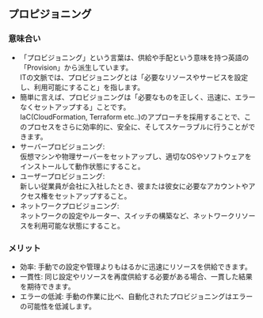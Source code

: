 ## プロピジョニング
### 意味合い
* 「プロビジョニング」という言葉は、供給や手配という意味を持つ英語の「Provision」から派生しています。<br>ITの文脈では、プロビジョニングとは「必要なリソースやサービスを設定し、利用可能にすること」を指します。
* 簡単に言えば、プロビジョニングは「必要なものを正しく、迅速に、エラーなくセットアップする」ことです。<br>IaC(CloudFormation, Terraform etc..)のアプローチを採用することで、このプロセスをさらに効率的に、安全に、そしてスケーラブルに行うことができます。
* サーバープロビジョニング:
  <br>仮想マシンや物理サーバーをセットアップし、適切なOSやソフトウェアをインストールして動作状態にすること。
* ユーザープロビジョニング:
  <br>新しい従業員が会社に入社したとき、彼または彼女に必要なアカウントやアクセス権をセットアップすること。
* ネットワークプロビジョニング:
  <br>ネットワークの設定やルーター、スイッチの構築など、ネットワークリソースを利用可能な状態にすること。
### メリット
* 効率: 手動での設定や管理よりもはるかに迅速にリソースを供給できます。
* 一貫性: 同じ設定やリソースを再度供給する必要がある場合、一貫した結果を期待できます。
* エラーの低減: 手動の作業に比べ、自動化されたプロビジョニングはエラーの可能性を低減します。